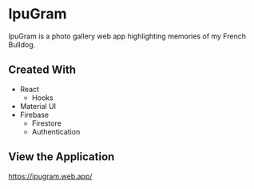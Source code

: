 # IpuGram

IpuGram is a photo gallery web app highlighting memories of my French Bulldog.

## Created With

- React
  - Hooks
- Material UI
- Firebase
  - Firestore
  - Authentication

## View the Application

https://ipugram.web.app/
